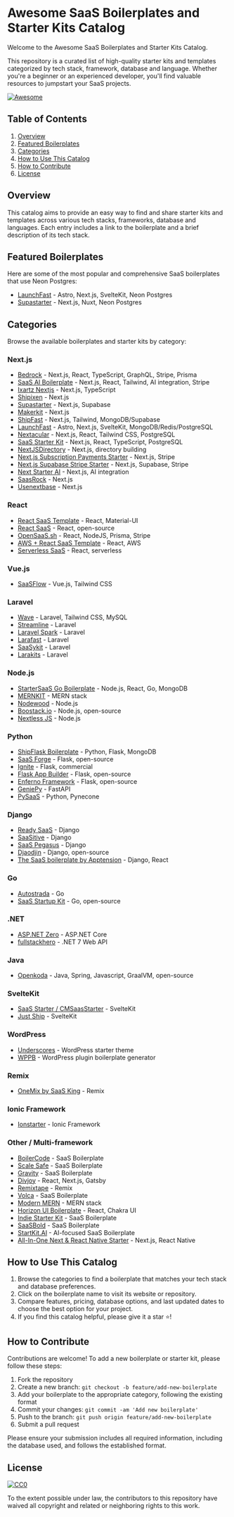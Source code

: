 # Awesome SaaS Boilerplates and Starter Kits Catalog

Welcome to the Awesome SaaS Boilerplates and Starter Kits Catalog.

This repository is a curated list of high-quality starter kits and templates categorized by tech stack, framework, database and language. Whether you're a beginner or an experienced developer, you'll find valuable resources to jumpstart your SaaS projects.

[![Awesome](https://awesome.re/badge.svg)](https://awesome.re)

## Table of Contents
1. [Overview](#overview)
2. [Featured Boilerplates](#featured-boilerplates)
3. [Categories](#categories)
4. [How to Use This Catalog](#how-to-use-this-catalog)
5. [How to Contribute](#how-to-contribute)
6. [License](#license)

## Overview

This catalog aims to provide an easy way to find and share starter kits and templates across various tech stacks, frameworks, database and languages. Each entry includes a link to the boilerplate and a brief description of its tech stack.

## Featured Boilerplates

Here are some of the most popular and comprehensive SaaS boilerplates that use Neon Postgres:

- [LaunchFast](https://www.launchfa.st/) - Astro, Next.js, SvelteKit, Neon Postgres
- [Supastarter](https://supastarter.dev/) - Next.js, Nuxt, Neon Postgres

## Categories

Browse the available boilerplates and starter kits by category:

### Next.js

- [Bedrock](https://bedrock.mxstbr.com) - Next.js, React, TypeScript, GraphQL, Stripe, Prisma
- [SaaS AI Boilerplate](https://www.saasai.dev) - Next.js, React, Tailwind, AI integration, Stripe
- [Ixartz Nextjs](https://github.com/ixartz/Next-js-Boilerplate) - Next.js, TypeScript
- [Shipixen](https://shipixen.com) - Next.js
- [Supastarter](https://supastarter.dev) - Next.js, Supabase
- [Makerkit](https://makerkit.dev) - Next.js
- [ShipFast](https://shipfa.st/) - Next.js, Tailwind, MongoDB/Supabase
- [LaunchFast](https://www.launchfa.st/) - Astro, Next.js, SvelteKit, MongoDB/Redis/PostgreSQL
- [Nextacular](https://nextacular.co/) - Next.js, React, Tailwind CSS, PostgreSQL
- [SaaS Starter Kit](https://github.com/boxyhq/saas-starter-kit) - Next.js, React, TypeScript, PostgreSQL
- [NextJSDirectory](https://nextjsdirectory.com/) - Next.js, directory building
- [Next.js Subscription Payments Starter](https://github.com/vercel/nextjs-subscription-payments) - Next.js, Stripe
- [Next.js Supabase Stripe Starter](https://github.com/KolbySisk/next-supabase-stripe-starter) - Next.js, Supabase, Stripe
- [Next Starter AI](https://nextstarter.ai) - Next.js, AI integration
- [SaasRock](https://saasrock.com) - Next.js
- [Usenextbase](https://usenextbase.com) - Next.js

### React

- [React SaaS Template](https://github.com/dunky11/react-saas-template) - React, Material-UI
- [React SaaS](https://react-saas.com/) - React, open-source
- [OpenSaaS.sh](https://OpenSaaS.sh/) - React, NodeJS, Prisma, Stripe
- [AWS + React SaaS Template](https://github.com/SimonHoiberg/saas-template) - React, AWS
- [Serverless SaaS](https://serverless.page) - React, serverless

### Vue.js

- [SaaSFlow](https://saasflow.io) - Vue.js, Tailwind CSS

### Laravel

- [Wave](https://devdojo.com/wave) - Laravel, Tailwind CSS, MySQL
- [Streamline](https://streamlinelaravel.com) - Laravel
- [Laravel Spark](https://spark.laravel.com) - Laravel
- [Larafast](https://larafast.com) - Laravel
- [SaaSykit](https://saasykit.com/) - Laravel
- [Larakits](https://larakits.com/) - Laravel

### Node.js

- [StarterSaaS Go Boilerplate](https://www.startersaas.com) - Node.js, React, Go, MongoDB
- [MERNKIT](https://mernkit.com/) - MERN stack
- [Nodewood](https://nodewood.com/) - Node.js
- [Boostack.io](https://boostack.io/) - Node.js, open-source
- [Nextless JS](https://nextlessjs.com) - Node.js

### Python

- [ShipFlask Boilerplate](https://shipflask.com) - Python, Flask, MongoDB
- [SaaS Forge](https://www.saasforge.dev/) - Flask, open-source
- [Ignite](https://github.com/sumukh/ignite) - Flask, commercial
- [Flask App Builder](https://github.com/dpgaspar/Flask-AppBuilder) - Flask, open-source
- [Enferno Framework](https://enferno.io/) - Flask, open-source
- [GeniePy](https://geniepy.com/) - FastAPI
- [PySaaS](https://pysaas.io/) - Python, Pynecone

### Django

- [Ready SaaS](https://www.readysaas.app/) - Django
- [SaaSitive](https://saasitive.com) - Django
- [SaaS Pegasus](https://www.saaspegasus.com/) - Django
- [Djaodjin](https://djaodjin.com/) - Django, open-source
- [The SaaS boilerplate by Apptension](https://www.apptension.com/saas-boilerplate) - Django, React

### Go

- [Autostrada](https://autostrada.dev/) - Go
- [SaaS Startup Kit](https://saasstartupkit.com/) - Go, open-source

### .NET

- [ASP.NET Zero](https://aspnetzero.com/) - ASP.NET Core
- [fullstackhero](https://fullstackhero.net/dotnet-webapi-boilerplate/general/getting-started/) - .NET 7 Web API

### Java

- [Openkoda](https://github.com/openkoda/openkoda) - Java, Spring, Javascript, GraalVM, open-source

### SvelteKit

- [SaaS Starter / CMSaasStarter](https://saasstarter.work) - SvelteKit
- [Just Ship](https://justship.today) - SvelteKit

### WordPress

- [Underscores](https://underscores.me/) - WordPress starter theme
- [WPPB](https://wppb.me/) - WordPress plugin boilerplate generator

### Remix

- [OneMix by SaaS King](https://saask.ing) - Remix

### Ionic Framework

- [Ionstarter](https://ionstarter.dev/) - Ionic Framework

### Other / Multi-framework

- [BoilerCode](https://boilercode.co/) - SaaS Boilerplate
- [Scale Safe](https://scalesafe.app/) - SaaS Boilerplate
- [Gravity](https://usegravity.app/) - SaaS Boilerplate
- [Divjoy](https://divjoy.com) - React, Next.js, Gatsby
- [Remixtape](https://remixtape.dev) - Remix
- [Volca](https://volca.io) - SaaS Boilerplate
- [Modern MERN](https://modernmern.com) - MERN stack
- [Horizon UI Boilerplate](https://horizon-ui.com/boilerplate) - React, Chakra UI
- [Indie Starter Kit](https://indie-starter.dev) - SaaS Boilerplate
- [SaaSBold](https://saasbold.com/) - SaaS Boilerplate
- [StartKit.AI](https://startkit.ai) - AI-focused SaaS Boilerplate
- [All-In-One Next & React Native Starter](https://allinonedev.com) - Next.js, React Native

## How to Use This Catalog

1. Browse the categories to find a boilerplate that matches your tech stack and database preferences.
2. Click on the boilerplate name to visit its website or repository.
3. Compare features, pricing, database options, and last updated dates to choose the best option for your project.
4. If you find this catalog helpful, please give it a star ⭐️!

## How to Contribute

Contributions are welcome! To add a new boilerplate or starter kit, please follow these steps:

1. Fork the repository
2. Create a new branch: `git checkout -b feature/add-new-boilerplate`
3. Add your boilerplate to the appropriate category, following the existing format
4. Commit your changes: `git commit -am 'Add new boilerplate'`
5. Push to the branch: `git push origin feature/add-new-boilerplate`
6. Submit a pull request

Please ensure your submission includes all required information, including the database used, and follows the established format.

## License

[![CC0](https://licensebuttons.net/p/zero/1.0/88x31.png)](https://creativecommons.org/publicdomain/zero/1.0/)

To the extent possible under law, the contributors to this repository have waived all copyright and related or neighboring rights to this work.